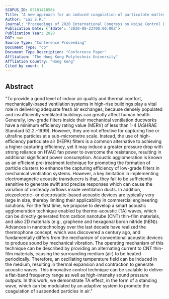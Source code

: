 ```yaml
---
SCOPUS_ID: 85101418564
Title: "A new approach for an induced coagulation of particulate matter through thermo-acoustic agglomeration"
Author: "Lai S.K."
Journal: "Proceedings of 2020 International Congress on Noise Control Engineering, INTER-NOISE 2020"
Publication Date: {'$date': '2020-08-23T00:00:00Z'}
Publication Year: 2020
DOI: nan
Source Type: "Conference Proceeding"
Document Type: "cp"
Document Type Description: "Conference Paper"
Affliation: "The Hong Kong Polytechnic University"
Affliation Country: "Hong Kong"
Cited by count: 1
---
```


## Abstract
"To provide a good level of indoor air quality and thermal comfort, mechanically-based ventilation systems in high-rise buildings play a vital role in delivering adequate fresh air exchanges, because densely populated and insufficiently ventilated buildings can greatly affect human health. Generally, low-grade filters inside their mechanical ventilation ductworks have a minimum efficiency rating value (MERV) of less than 1-4 (ASHRAE Standard 52.2.-1999). However, they are not effective for capturing fine or ultrafine particles at a sub-micrometre scale. Instead, the use of high-efficiency particulate air (HEPA) filters is a common alternative to achieving a higher capturing efficiency, yet it may induce a greater pressure drop with strong reliance on HVAC fan power to overcome the resistance, resulting in additional significant power consumption. Acoustic agglomeration is known as an efficient pre-treatment technique for promoting the formation of particle clusters to enhance the capturing efficiency of low-grade filters in mechanical ventilation systems. However, a key limitation in implementing electromagnetic acoustic transducers is that, they fail to be sufficiently sensitive to generate swift and precise responses which can cause the variation of unsteady airflows inside ventilation ducts. In addition, piezoelectric- or electrostatic-based acoustic devices are typically very large in size, thereby limiting their applicability in commercial engineering solutions. For the first time, we propose to develop a smart acoustic agglomeration technique enabled by thermo-acoustic (TA) waves, which can be directly generated from carbon nanotube (CNT) thin-film materials, and also 2D materials (e.g., graphene and hexagonal boron nitride (hBN)). Advances in nanotechnology over the last decade have realized the thermophone concept, which was discovered a century ago, and fundamentally differs from the mechanism of conventional acoustic devices to produce sound by mechanical vibration. The operating mechanism of this technique can be described by providing an alternating current to CNT thin-film materials, causing the surrounding medium (air) to be heated periodically. Therefore, an oscillating temperature field can be induced in the medium, resulting in thermal expansion and contraction to generate acoustic waves. This innovative control technique can be scalable to deliver a flat-band frequency range as well as high-intensity sound pressure outputs. In this work, we demonstrate TA effect, in the form of a standing wave, which can be modulated by an adaptive system to promote the coagulation of suspended particles in air."
